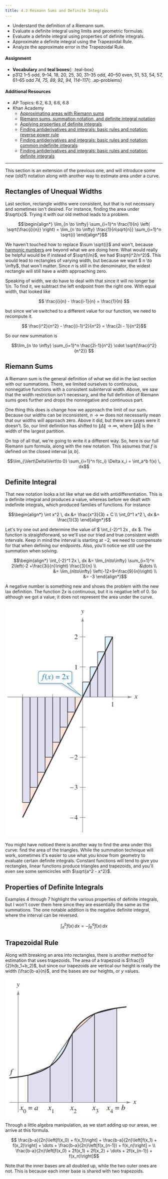 ```yaml
---
title: 4.3 Reimann Sums and Definite Integrals
---
```


- Understand the definition of a Riemann sum.
- Evaluate a definite integral using limits and geometric formulas.
- Evaluate a definite integral using properties of definite integrals.
- Approximate a definite integral using the Trapezoidal Rule.
- Analyze the approximate error in the Trapezoidal Rule.

#### Assignment

- **Vocabulary** and **teal boxes**{: .teal-box}
- p312 1–5 odd, 9–14, 18, 20, 25, 30, 31–35 odd, 40–50 even, 51, 53, 54, 57, 61–65 odd *74, 75, 89, 92, 94, 114–117*{: .ap-problems}

#### Additional Resources

- AP Topics: 6.2, 6.3, 6.6, 6.8
- Khan Academy
  - [Approximating areas with Riemann sums](https://www.khanacademy.org/math/ap-calculus-ab/ab-integration-new/ab-6-2/v/simple-riemann-approximation-using-rectangles)
  - [Riemann sums, summation notation, and definite integral notation](https://www.khanacademy.org/math/ap-calculus-ab/ab-integration-new/ab-6-3/v/sigma-notation-sum)
  - [Applying properties of definite integrals](https://www.khanacademy.org/math/ap-calculus-ab/ab-integration-new/ab-6-6/v/negative-definite-integrals)
  - [Finding antiderivatives and integrals: basic rules and notation: reverse power rule](https://www.khanacademy.org/math/ap-calculus-ab/ab-integration-new/ab-6-8a/v/indefinite-integrals-of-x-raised-to-a-power)
  - [Finding antiderivatives and integrals: basic rules and notation: common indefinite integrals](https://www.khanacademy.org/math/ap-calculus-ab/ab-integration-new/ab-6-8b/v/antiderivative-of-x-1)
  - [Finding antiderivatives and integrals: basic rules and notation: definite integrals](https://www.khanacademy.org/math/ap-calculus-ab/ab-integration-new/ab-6-8c/v/reverse-power-rule-for-definite-integrals)

---

This section is an extension of the previous one, and will introduce some new (old?) notation along with another way to estimate area under a curve.

## Rectangles of Unequal Widths

Last section, rectangle widths were consistent, but that is not necessary and sometimes isn't desired. For instance, finding the area under $\sqrt{x}$. Trying it with our old method leads to a problem.

$$\begin{align*}
\lim_{n \to \infty} \sum_{i=1}^n \frac{1}{n} \left( \sqrt{\frac{i}{n}} \right) = \lim_{n \to \infty} \frac{1}{n\sqrt{n}} \sum_{i=1}^n \sqrt{i}
\end{align*}$$

We haven't touched how to replace $\sum \sqrt{i}$ and won't, because [harmonic numbers](https://math.stackexchange.com/questions/938225/calculate-summation-of-square-roots) are beyond what we are doing here. What would really be helpful would be if instead of $\sqrt{i/n}$, we had $\sqrt{i^2/n^2}$. This would lead to rectangles of varying width, but because we want $ n \to \infty$, that won't matter. Since $n$ is still in the denominator, the widest rectangle will still have a width approaching zero.

Speaking of width, we do have to deal with that since it will no longer be $1/n$. To find it, we subtract the left endpoint from the right one. With equal width, that looked like

$$ \frac{i}{n} - \frac{i-1}{n} = \frac{1}{n} $$

but since we've switched to a different value for our function, we need to recompute it.

$$ \frac{i^2}{n^2} - \frac{(i-1)^2}{n^2} = \frac{2i - 1}{n^2}$$

So our new summation is

$$\lim_{n \to \infty} \sum_{i=1}^n \frac{2i-1}{n^2} \cdot \sqrt{\frac{i^2}{n^2}} $$

## Riemann Sums

A Riemann sum is the general definition of what we did in the last section with our summations. There, we limited ourselves to continuous, nonnegative functions with a consistent subinterval width. Above, we saw that the width restriction isn't necessary, and the full definition of Riemann sums goes further and drops the nonnegative and continuous part.

One thing this does is change how we approach the limit of our sum. Because our widths can be inconsistent, $n\to\infty$ does not necessarily mean that our widths will approach zero. Above it did, but there are cases were it doesn't. So, our limit definition has shifted to $\lVert\Delta\rVert\to\infty$, where $\Vert\Delta\Vert$ is the width of the largest partition.

On top of all that, we're going to write it a different way. So, here is our full Riemann sum formula, along with the new notation. This assumes that $f$ is defined on the closed interval $[a,b]$.

$$\lim_{\Vert\Delta\Vert\to 0} \sum_{i=1}^n f(c_i) \Delta x_i = \int_a^b f(x) \, dx$$

## Definite Integral

That new notation looks a lot like what we did with antidifferentiation. This is a definite integral and produces a value, whereas before we dealt with indefinite integrals, which produced families of functions. For instance

$$\begin{align*}
\int x^2 \, dx &= \frac{x^3}{3} + C \\
\int_0^1 x^2 \, dx &= \frac{1}{3}
\end{align*}$$

Let's try one out and determine the value of $ \int_{-2}^1 2x \, dx $. The function is straightforward, so we'll use our tried and true consistent width intervals. Keep in mind the interval is starting at $-2$, we need to compensate for that when defining our endpoints. Also, you'll notice we still use the summation when solving.

$$\begin{align*}
\int_{-2}^1 2x \, dx &= \lim_{n\to\infty} \sum_{i=1}^n 2\left(-2 +\frac{3i}{n}\right) \frac{3}{n} \\
                                  &\dots \\
                                  &= \lim_{n\to\infty} \left(-12+9+\frac{9}{n}\right) \\
                                  &= -3
\end{align*}$$

A negative number is something new and shows the problem with the new lax definition. The function $2x$ is continuous, but it is negative left of 0. So although we got a value, it does not represent the area under the curve.

![4.3 Figure 1](../img/4.3-figure-1.png)

You might have noticed there is another way to find the area under this curve: find the area of the triangles. While the summation technique will work, sometimes it's easier to use what you know from geometry to evaluate certain definite integrals. Constant functions will tend to give you rectangles, linear functions produce triangles and trapezoids, and you'll even see some semicircles with $\sqrt{a^2 - x^2}$.

## Properties of Definite Integrals

Examples 4 through 7 highlight the various properties of definite integrals, but I won't cover them here since they are essentially the same as the summations. The one notable addition is the negative definite integral, where the interval can be reversed.

$$\int_a^b f(x)\, dx = - \int_b^a f(x)\, dx $$

## Trapezoidal Rule

Along with breaking an area into rectangles, there is another method for estimation that uses trapezoids. The area of a trapezoid is $\frac{1}{2}h(b_1+b_2)$, but since our trapezoids are vertical our height is really the width (\frac{b-a}{n}$, and the bases are our heights, or $y$ values.

![4.3 Figure 2](../img/4.3-figure-2.png)

Through a little algebra manipulation, as we start adding up our areas, we arrive at this formula.

$$ \frac{b-a}{2n}\left[f(x_0) + f(x_1)\right] + \frac{b-a}{2n}\left[f(x_1) + f(x_2)\right] + \dots + \frac{b-a}{2n}\left[f(x_{n-1}) + f(x_n)\right] = \\
\frac{b-a}{2n}\left[f(x_0) + 2f(x_1) + 2f(x_2) + \dots + 2f(x_{n-1}) + f(x_n)\right]$$

Note that the inner bases are all doubled up, while the two outer ones are not. This is because each inner base is shared with two trapezoids.
